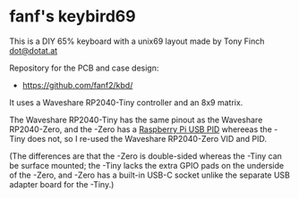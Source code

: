 # fanf's keybird69

This is a DIY 65% keyboard with a unix69 layout
made by Tony Finch <dot@dotat.at>

Repository for the PCB and case design:

  * https://github.com/fanf2/kbd/

It uses a Waveshare RP2040-Tiny controller and an 8x9 matrix.

The Waveshare RP2040-Tiny has the same pinout as the Waveshare
RP2040-Zero, and the -Zero has a [Raspberry Pi USB PID][usb-pid]
whereeas the -Tiny does not, so I re-used the Waveshare RP2040-Zero
VID and PID.

(The differences are that the -Zero is double-sided whereas the -Tiny
can be surface mounted; the -Tiny lacks the extra GPIO pads on the
underside of the -Zero, and -Zero has a built-in USB-C socket unlike
the  separate USB adapter board for the -Tiny.)

[usb-pid]: https://github.com/raspberrypi/usb-pid
